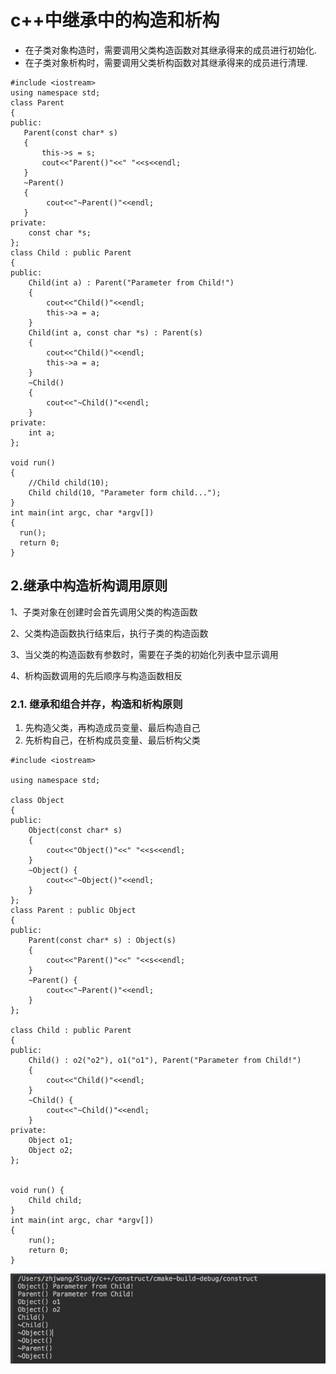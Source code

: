 # c++中继承中的构造和析构

* 在子类对象构造时，需要调用父类构造函数对其继承得来的成员进行初始化.
* 在子类对象析构时，需要调用父类析构函数对其继承得来的成员进行清理.

```text
#include <iostream>
using namespace std;
class Parent
{
public:
   Parent(const char* s)
   {
       this->s = s;
       cout<<"Parent()"<<" "<<s<<endl;
   }
   ~Parent()
   {
        cout<<"~Parent()"<<endl;
   }
private:
    const char *s;
};
class Child : public Parent
{
public:
    Child(int a) : Parent("Parameter from Child!")
    {
        cout<<"Child()"<<endl;
        this->a = a;
    }
    Child(int a, const char *s) : Parent(s)
    {
        cout<<"Child()"<<endl;
        this->a = a;
    }
    ~Child()
    {
        cout<<"~Child()"<<endl;
    }
private:
    int a;
};

void run()
{
    //Child child(10);
    Child child(10, "Parameter form child...");
}
int main(int argc, char *argv[])
{
  run();
  return 0;
}
```

## 2.继承中构造析构调用原则

1、子类对象在创建时会首先调用父类的构造函数

2、父类构造函数执行结束后，执行子类的构造函数

3、当父类的构造函数有参数时，需要在子类的初始化列表中显示调用

4、析构函数调用的先后顺序与构造函数相反

### 2.1. 继承和组合并存，构造和析构原则

1. 先构造父类，再构造成员变量、最后构造自己
2. 先析构自己，在析构成员变量、最后析构父类

```text
#include <iostream>

using namespace std;

class Object
{
public:
    Object(const char* s)
    {
        cout<<"Object()"<<" "<<s<<endl;
    }
    ~Object() {
        cout<<"~Object()"<<endl;
    }
};
class Parent : public Object
{
public:
    Parent(const char* s) : Object(s)
    {
        cout<<"Parent()"<<" "<<s<<endl;
    }
    ~Parent() {
        cout<<"~Parent()"<<endl;
    }
};

class Child : public Parent
{
public:
    Child() : o2("o2"), o1("o1"), Parent("Parameter from Child!")
    {
        cout<<"Child()"<<endl;
    }
    ~Child() {
        cout<<"~Child()"<<endl;
    }
private:
    Object o1;
    Object o2;
};


void run() {
    Child child;
}
int main(int argc, char *argv[])
{
    run();
    return 0;
}
```

![](../.gitbook/assets/markdown-img-paste-20180525152542953.png)

